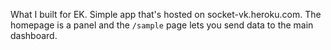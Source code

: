 What I built for EK. Simple app that's hosted on socket-vk.heroku.com. The homepage is a panel and the ```/sample``` page lets you send data to the main dashboard. 
